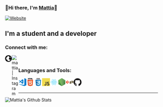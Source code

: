 ### 🐲Hi there, I'm [Mattia][website]🐲

[![Website](https://img.shields.io/website?label=mattiaferrari.com&style=for-the-badge&url=https%3A%2F%2Fmattiaferrari.herokuapp.com)](https://mattiaferrari.herokuapp.com)

## I'm a student and a developer


<!--
### Spotify Playing 🎧
[<img src="https://spotify-readme.ilsassone.vercel.app/api/spotify-playing" alt="sassone Playing" width="350" />](https://open.spotify.com/user/4crwvcw4eg9gy8wbimo8wh8f2?si=B1JQYa-hRY2KDyMmIC0vtw)
-->

### Connect with me:

[<img align="left" alt="mattia" width="22px" src="https://raw.githubusercontent.com/iconic/open-iconic/master/svg/globe.svg" />][website]
[<img align="left" alt="mattia | Instagram" width="22px" src="https://cdn.jsdelivr.net/npm/simple-icons@v3/icons/instagram.svg" />][instagram]

<br />

### Languages and Tools:

<img align="left" alt="Visual Studio Code" width="26px" src="https://raw.githubusercontent.com/github/explore/80688e429a7d4ef2fca1e82350fe8e3517d3494d/topics/visual-studio-code/visual-studio-code.png" />
<img align="left" alt="HTML5" width="26px" src="https://raw.githubusercontent.com/github/explore/80688e429a7d4ef2fca1e82350fe8e3517d3494d/topics/html/html.png" />
<img align="left" alt="CSS3" width="26px" src="https://raw.githubusercontent.com/github/explore/80688e429a7d4ef2fca1e82350fe8e3517d3494d/topics/css/css.png" />

<img align="left" alt="JavaScript" width="26px" src="https://raw.githubusercontent.com/github/explore/80688e429a7d4ef2fca1e82350fe8e3517d3494d/topics/javascript/javascript.png" />
<img align="left" alt="React" width="26px" src="https://raw.githubusercontent.com/github/explore/80688e429a7d4ef2fca1e82350fe8e3517d3494d/topics/react/react.png" />

<img align="left" alt="Node.js" width="26px" src="https://raw.githubusercontent.com/github/explore/80688e429a7d4ef2fca1e82350fe8e3517d3494d/topics/nodejs/nodejs.png" />

<img align="left" alt="Git" width="26px" src="https://raw.githubusercontent.com/github/explore/80688e429a7d4ef2fca1e82350fe8e3517d3494d/topics/git/git.png" />
<img align="left" alt="GitHub" width="26px" src="https://raw.githubusercontent.com/github/explore/78df643247d429f6cc873026c0622819ad797942/topics/github/github.png" />


<br />
<br />

---





  <img align="left" alt="Mattia's Github Stats" src="https://github-readme-stats.codestackr.vercel.app/api?username=IlSassone&show_icons=true&hide_border=true" />



[website]: https://mattiaferrari.herokuapp.com

[instagram]: https://www.instagram.com/matty_105/
